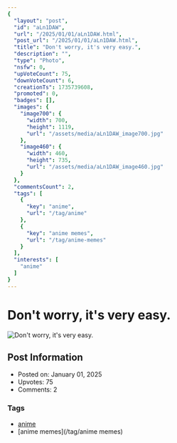 ```yaml
---
{
  "layout": "post",
  "id": "aLn1DAW",
  "url": "/2025/01/01/aLn1DAW.html",
  "post_url": "/2025/01/01/aLn1DAW.html",
  "title": "Don't worry, it's very easy.",
  "description": "",
  "type": "Photo",
  "nsfw": 0,
  "upVoteCount": 75,
  "downVoteCount": 6,
  "creationTs": 1735739608,
  "promoted": 0,
  "badges": [],
  "images": {
    "image700": {
      "width": 700,
      "height": 1119,
      "url": "/assets/media/aLn1DAW_image700.jpg"
    },
    "image460": {
      "width": 460,
      "height": 735,
      "url": "/assets/media/aLn1DAW_image460.jpg"
    }
  },
  "commentsCount": 2,
  "tags": [
    {
      "key": "anime",
      "url": "/tag/anime"
    },
    {
      "key": "anime memes",
      "url": "/tag/anime-memes"
    }
  ],
  "interests": [
    "anime"
  ]
}
---
```


# Don't worry, it's very easy.

![Don't worry, it's very easy.](/assets/media/aLn1DAW_image700.jpg)

## Post Information

- Posted on: January 01, 2025
- Upvotes: 75
- Comments: 2

### Tags

- [anime](/tag/anime)
- [anime memes](/tag/anime memes)
